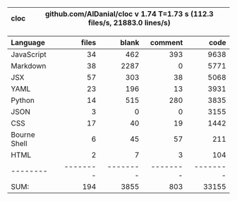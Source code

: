 cloc|github.com/AlDanial/cloc v 1.74  T=1.73 s (112.3 files/s, 21883.0 lines/s)
--- | ---

Language|files|blank|comment|code
:-------|-------:|-------:|-------:|-------:
JavaScript|34|462|393|9638
Markdown|38|2287|0|5771
JSX|57|303|38|5068
YAML|23|196|13|3931
Python|14|515|280|3835
JSON|3|0|0|3155
CSS|17|40|19|1442
Bourne Shell|6|45|57|211
HTML|2|7|3|104
--------|--------|--------|--------|--------
SUM:|194|3855|803|33155
